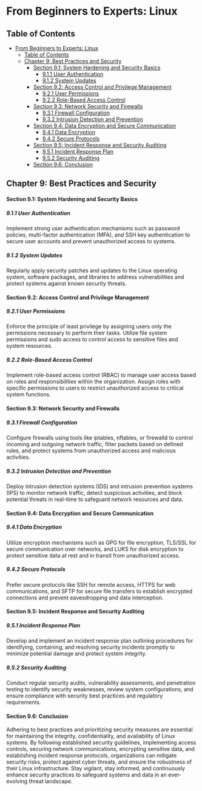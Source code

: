 # From Beginners to Experts: Linux
## Table of Contents
- [From Beginners to Experts: Linux](#from-beginners-to-experts-linux)
  - [Table of Contents](#table-of-content)
  - [Chapter 9: Best Practices and Security](#chapter-9-best-practices-and-security)
      - [Section 9.1: System Hardening and Security Basics](#section-91-system-hardening-and-security-basics)
        - [9.1.1 User Authentication](#911-user-authentication)
        - [9.1.2 System Updates](#912-system-updates)
      - [Section 9.2: Access Control and Privilege Management](#section-92-access-control-and-privilege-management)
        - [9.2.1 User Permissions](#921-user-permissions)
        - [9.2.2 Role-Based Access Control](#922-role-based-access-control)
      - [Section 9.3: Network Security and Firewalls](#section-93-network-security-and-firewalls)
        - [9.3.1 Firewall Configuration](#931-firewall-configuration)
        - [9.3.2 Intrusion Detection and Prevention](#932-intrusion-detection-and-prevention)
      - [Section 9.4: Data Encryption and Secure Communication](#section-94-data-encryption-and-secure-communication)
        - [9.4.1 Data Encryption](#941-data-encryption)
        - [9.4.2 Secure Protocols](#942-secure-protocols)
      - [Section 9.5: Incident Response and Security Auditing](#section-95-incident-response-and-security-auditing)
        - [9.5.1 Incident Response Plan](#951-incident-response-plan)
        - [9.5.2 Security Auditing](#952-security-auditing)
      - [Section 9.6: Conclusion](#section-96-conclusion)

## Chapter 9: Best Practices and Security

#### Section 9.1: System Hardening and Security Basics

##### 9.1.1 User Authentication

Implement strong user authentication mechanisms such as password policies, multi-factor authentication (MFA), and SSH key authentication to secure user accounts and prevent unauthorized access to systems.

##### 9.1.2 System Updates

Regularly apply security patches and updates to the Linux operating system, software packages, and libraries to address vulnerabilities and protect systems against known security threats.

#### Section 9.2: Access Control and Privilege Management

##### 9.2.1 User Permissions

Enforce the principle of least privilege by assigning users only the permissions necessary to perform their tasks. Utilize file system permissions and sudo access to control access to sensitive files and system resources.

##### 9.2.2 Role-Based Access Control

Implement role-based access control (RBAC) to manage user access based on roles and responsibilities within the organization. Assign roles with specific permissions to users to restrict unauthorized access to critical system functions.

#### Section 9.3: Network Security and Firewalls

##### 9.3.1 Firewall Configuration

Configure firewalls using tools like iptables, nftables, or firewalld to control incoming and outgoing network traffic, filter packets based on defined rules, and protect systems from unauthorized access and malicious activities.

##### 9.3.2 Intrusion Detection and Prevention

Deploy intrusion detection systems (IDS) and intrusion prevention systems (IPS) to monitor network traffic, detect suspicious activities, and block potential threats in real-time to safeguard network resources and data.

#### Section 9.4: Data Encryption and Secure Communication

##### 9.4.1 Data Encryption

Utilize encryption mechanisms such as GPG for file encryption, TLS/SSL for secure communication over networks, and LUKS for disk encryption to protect sensitive data at rest and in transit from unauthorized access.

##### 9.4.2 Secure Protocols

Prefer secure protocols like SSH for remote access, HTTPS for web communications, and SFTP for secure file transfers to establish encrypted connections and prevent eavesdropping and data interception.

#### Section 9.5: Incident Response and Security Auditing

##### 9.5.1 Incident Response Plan

Develop and implement an incident response plan outlining procedures for identifying, containing, and resolving security incidents promptly to minimize potential damage and protect system integrity.

##### 9.5.2 Security Auditing

Conduct regular security audits, vulnerability assessments, and penetration testing to identify security weaknesses, review system configurations, and ensure compliance with security best practices and regulatory requirements.

#### Section 9.6: Conclusion

Adhering to best practices and prioritizing security measures are essential for maintaining the integrity, confidentiality, and availability of Linux systems. By following established security guidelines, implementing access controls, securing network communications, encrypting sensitive data, and establishing incident response protocols, organizations can mitigate security risks, protect against cyber threats, and ensure the robustness of their Linux infrastructure. Stay vigilant, stay informed, and continuously enhance security practices to safeguard systems and data in an ever-evolving threat landscape.

